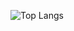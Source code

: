 ![Top Langs](https://github-readme-stats-git-masterrstaa-rickstaa.vercel.app/api/top-langs/?username=Hespadass&layout=compact&bg_color=000&border_color=30A3DC&title_color=E94D5F&text_color=FFF)
